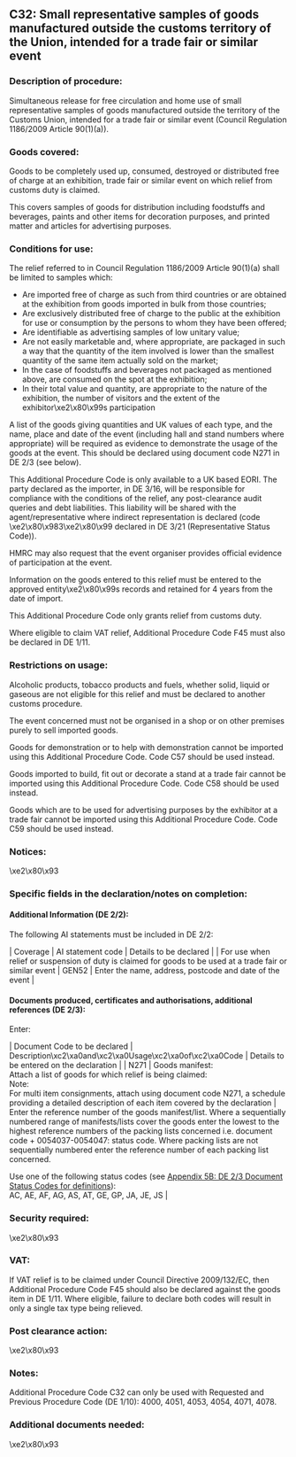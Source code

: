 C32: Small representative samples of goods manufactured outside the customs territory of the Union, intended for a trade fair or similar event
----------------------------------------------------------------------------------------------------------------------------------------------

### Description of procedure:

Simultaneous release for free circulation and home use of small representative samples of goods manufactured outside the territory of the Customs Union, intended for a trade fair or similar event (Council Regulation 1186/2009 Article 90(1)(a)).

### Goods covered:

Goods to be completely used up, consumed, destroyed or distributed free of charge at an exhibition, trade fair or similar event on which relief from customs duty is claimed.

This covers samples of goods for distribution including foodstuffs and beverages, paints and other items for decoration purposes, and printed matter and articles for advertising purposes.

### Conditions for use:

The relief referred to in Council Regulation 1186/2009 Article 90(1)(a) shall be limited to samples which:

 * Are imported free of charge as such from third countries or are obtained at the exhibition from goods imported in bulk from those countries;
 * Are exclusively distributed free of charge to the public at the exhibition for use or consumption by the persons to whom they have been offered;
 * Are identifiable as advertising samples of low unitary value;
 * Are not easily marketable and, where appropriate, are packaged in such a way that the quantity of the item involved is lower than the smallest quantity of the same item actually sold on the market;
 * In the case of foodstuffs and beverages not packaged as mentioned above, are consumed on the spot at the exhibition;
 * In their total value and quantity, are appropriate to the nature of the exhibition, the number of visitors and the extent of the exhibitor\xe2\x80\x99s participation

A list of the goods giving quantities and UK values of each type, and the name, place and date of the event (including hall and stand numbers where appropriate) will be required as evidence to demonstrate the usage of the goods at the event. This should be declared using document code N271 in DE 2/3 (see below).

This Additional Procedure Code is only available to a UK based EORI. The party declared as the importer, in DE 3/16, will be responsible for compliance with the conditions of the relief, any post-clearance audit queries and debt liabilities. This liability will be shared with the agent/representative where indirect representation is declared (code \xe2\x80\x983\xe2\x80\x99 declared in DE 3/21 (Representative Status Code)).

HMRC may also request that the event organiser provides official evidence of participation at the event.

Information on the goods entered to this relief must be entered to the approved entity\xe2\x80\x99s records and retained for 4 years from the date of import.

This Additional Procedure Code only grants relief from customs duty.

Where eligible to claim VAT relief, Additional Procedure Code F45 must also be declared in DE 1/11.

### Restrictions on usage:

Alcoholic products, tobacco products and fuels, whether solid, liquid or gaseous are not eligible for this relief and must be declared to another customs procedure.

The event concerned must not be organised in a shop or on other premises purely to sell imported goods.

Goods for demonstration or to help with demonstration cannot be imported using this Additional Procedure Code. Code C57 should be used instead.

Goods imported to build, fit out or decorate a stand at a trade fair cannot be imported using this Additional Procedure Code. Code C58 should be used instead.

Goods which are to be used for advertising purposes by the exhibitor at a trade fair cannot be imported using this Additional Procedure Code. Code C59 should be used instead.

### Notices:

\xe2\x80\x93

### Specific fields in the declaration/notes on completion:

#### Additional Information (DE 2/2):

The following AI statements must be included in DE 2/2:



  |  Coverage |  AI statement code |  Details to be declared | 
   |  For use when relief or suspension of duty is claimed for goods to be used at a trade fair or similar event |  GEN52 |  Enter the name, address, postcode and date of the event | 
 
#### Documents produced, certificates and authorisations, additional references (DE 2/3):

Enter:



  |  Document Code to be declared |  Description\xc2\xa0and\xc2\xa0Usage\xc2\xa0of\xc2\xa0Code |  Details to be entered on the declaration | 
   |  N271 |  Goods manifest:  
Attach a list of goods for which relief is being claimed:  
Note:  
For multi item consignments, attach using document code N271, a schedule providing a detailed description of each item covered by the declaration |  Enter the reference number of the goods manifest/list. Where a sequentially numbered range of manifests/lists cover the goods enter the lowest to the highest reference numbers of the packing lists concerned i.e. document code + 0054037-0054047: status code. Where packing lists are not sequentially numbered enter the reference number of each packing list concerned.  
  
Use one of the following status codes (see [Appendix 5B: DE 2/3 Document Status Codes for definitions](https://www.gov.uk/guidance/data-element-23-document-status-codes-of-the-customs-declaration-service-cds)):  
AC, AE, AF, AG, AS, AT, GE, GP, JA, JE, JS | 
 
### Security required:

\xe2\x80\x93

### VAT:

If VAT relief is to be claimed under Council Directive 2009/132/EC, then Additional Procedure Code F45 should also be declared against the goods item in DE 1/11. Where eligible, failure to declare both codes will result in only a single tax type being relieved.

### Post clearance action:

\xe2\x80\x93

### Notes:

Additional Procedure Code C32 can only be used with Requested and Previous Procedure Code (DE 1/10): 4000, 4051, 4053, 4054, 4071, 4078.

### Additional documents needed:

\xe2\x80\x93

